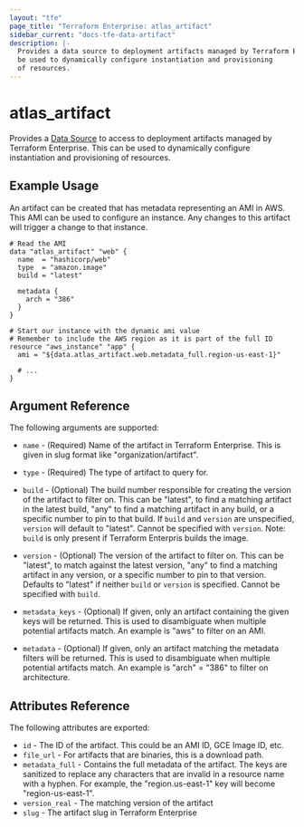 ```yaml
---
layout: "tfe"
page_title: "Terraform Enterprise: atlas_artifact"
sidebar_current: "docs-tfe-data-artifact"
description: |-
  Provides a data source to deployment artifacts managed by Terraform Enterprise. This can
  be used to dynamically configure instantiation and provisioning
  of resources.
---
```


# atlas\_artifact

Provides a [Data Source](/docs/configuration/data-sources.html) to access to deployment
artifacts managed by Terraform Enterprise. This can be used to dynamically configure instantiation
and provisioning of resources.

## Example Usage

An artifact can be created that has metadata representing
an AMI in AWS. This AMI can be used to configure an instance. Any changes
to this artifact will trigger a change to that instance.

```
# Read the AMI
data "atlas_artifact" "web" {
  name  = "hashicorp/web"
  type  = "amazon.image"
  build = "latest"

  metadata {
    arch = "386"
  }
}

# Start our instance with the dynamic ami value
# Remember to include the AWS region as it is part of the full ID
resource "aws_instance" "app" {
  ami = "${data.atlas_artifact.web.metadata_full.region-us-east-1}"

  # ...
}
```

## Argument Reference

The following arguments are supported:

* `name` - (Required) Name of the artifact in Terraform Enterprise. This is given
  in slug format like "organization/artifact".

* `type` - (Required) The type of artifact to query for.

* `build` - (Optional) The build number responsible for creating
  the version of the artifact to filter on. This can be "latest",
  to find a matching artifact in the latest build, "any" to find a
  matching artifact in any build, or a specific number to pin to that
  build. If `build` and `version` are unspecified, `version` will default
  to "latest". Cannot be specified with `version`. Note: `build` is only
  present if Terraform Enterpris builds the image.

* `version` - (Optional)  The version of the artifact to filter on. This can
  be "latest", to match against the latest version, "any" to find a matching artifact
  in any version, or a specific number to pin to that version. Defaults to
  "latest" if neither `build` or `version` is specified. Cannot be specified
  with `build`.

* `metadata_keys` - (Optional) If given, only an artifact containing
  the given keys will be returned. This is used to disambiguate when
  multiple potential artifacts match. An example is "aws" to filter
  on an AMI.

* `metadata` - (Optional) If given, only an artifact matching the
  metadata filters will be returned. This is used to disambiguate when
  multiple potential artifacts match. An example is "arch" = "386" to
  filter on architecture.


## Attributes Reference

The following attributes are exported:

* `id` - The ID of the artifact. This could be an AMI ID, GCE Image ID, etc.
* `file_url` - For artifacts that are binaries, this is a download path.
* `metadata_full` - Contains the full metadata of the artifact. The keys are sanitized
  to replace any characters that are invalid in a resource name with a hyphen.
  For example, the "region.us-east-1" key will become "region-us-east-1".
* `version_real` - The matching version of the artifact
* `slug` - The artifact slug in Terraform Enterprise
